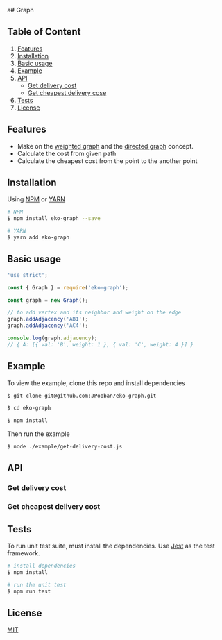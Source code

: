 a# Graph

## Table of Content
1. [Features](#features)
2. [Installation](#install)
3. [Basic usage](#basic-usage)
4. [Example](#example)
5. [API](#api)
    - [Get delivery cost](#api.get-delivery-cost)
    - [Get cheapest delivery cose](#api.get-cheapest-delivery-cos)
6. [Tests](#tests)
7. [License](#license)

## Features
- Make on the [weighted graph](https://en.wikipedia.org/wiki/Graph_(discrete_mathematics)#Weighted_graph) and the [directed graph](https://en.wikipedia.org/wiki/Directed_graph) concept.
- Calculate the cost from given path
- Calculate the cheapest cost from the point to the another point

## Installation <a href="install"></a>
Using [NPM](https://www.npmjs.com/package/eko-graph) or [YARN](https://yarnpkg.com/package/eko-graph)

```bash
# NPM
$ npm install eko-graph --save

# YARN
$ yarn add eko-graph
```

## Basic usage <a href="basic-usage"></a>

```js
'use strict';

const { Graph } = require('eko-graph');

const graph = new Graph();

// to add vertex and its neighbor and weight on the edge
graph.addAdjacency('AB1');
graph.addAdjacency('AC4');

console.log(graph.adjacency);
// { A: [{ val: 'B', weight: 1 }, { val: 'C', weight: 4 }] }
```

## Example <a href="example"></a>

To view the example, clone this repo and install dependencies

```bash
$ git clone git@github.com:JPooban/eko-graph.git

$ cd eko-graph

$ npm install
```

Then run the example

```bash
$ node ./example/get-delivery-cost.js
```

## API <a href="api"></a>

### Get delivery cost <a href="api.get-delivery-cost"></a>
### Get cheapest delivery cost <a href="api.get-cheapest-delivery-cost"></a>

## Tests <a href="tests"></a>

To run unit test suite, must install the dependencies. Use [Jest](https://jestjs.io/en/) as the test framework.

```bash
# install dependencies
$ npm install

# run the unit test
$ npm run test
```

## License
[MIT](https://github.com/JPooban/eko-graph/blob/main/LICENSE)

